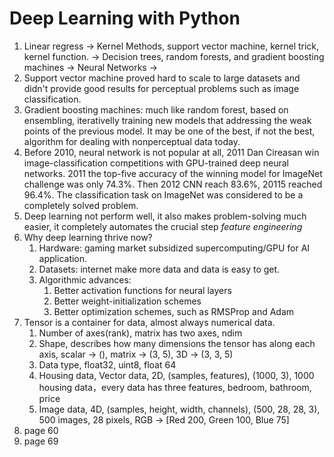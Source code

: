 # Deep Learning with Python

1. Linear regress -> Kernel Methods, support vector machine, kernel trick, kernel function. -> Decision trees, random forests, and gradient boosting machines -> Neural Networks ->
2. Support vector machine proved hard to scale to large datasets and didn't provide good results for perceptual problems such as image classification.
3. Gradient boosting machines: much like random forest, based on ensembling, iterativelly training new models that addressing the weak points of the previous model. It may be one of the best, if not the best, algorithm for dealing with nonperceptual data today.
4. Before 2010, neural network is not popular at all, 2011 Dan Cireasan win image-classification competitions with GPU-trained deep neural networks. 2011 the top-five accuracy of the winning model for ImageNet challenge was only 74.3%. Then 2012 CNN reach 83.6%, 20115 reached 96.4%. The classification task on ImageNet was considered to be a completely solved problem.
5. Deep learning not perform well, it also makes problem-solving much easier, it completely automates the crucial step *feature engineering*
6. Why deep learning thrive now? 
    1. Hardware: gaming market subsidized supercomputing/GPU for AI application.
    2. Datasets: internet make more data and data is easy to get.  
    3. Algorithmic advances:
        1. Better activation functions for neural layers
        2. Better weight-initialization schemes
        3. Better optimization schemes, such as RMSProp and Adam
7. Tensor is a container for data, almost always numerical data. 
    1. Number of axes(rank), matrix has two axes, ndim
    2. Shape, describes how many dimensions the tensor has along each axis, scalar -> (), matrix -> (3, 5), 3D -> (3, 3, 5)
    3. Data type, float32, uint8, float 64
    4. Housing data, Vector data, 2D, (samples, features), (1000, 3), 1000 housing data，every data has three features, bedroom, bathroom, price
    5. Image data, 4D, (samples, height, width, channels), (500, 28, 28, 3), 500 images, 28 pixels, RGB -> [Red 200, Green 100, Blue 75]
9. page 60
10. page 69
